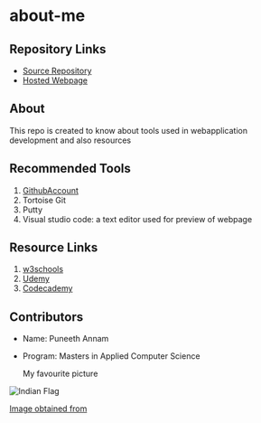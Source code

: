 # about-me

## Repository Links
- [Source Repository](https://github.com/Puneeth159/about-me)
- [Hosted Webpage](https://puneeth159.github.io/about-me/)


## About
This repo is created to know about tools used in webapplication development and also resources

## Recommended Tools
1. [GithubAccount](https://github.com/Puneeth159)
1. Tortoise Git
1. Putty
1. Visual studio code: a text editor used for preview of webpage

## Resource Links
1. [w3schools](https://www.w3schools.com/)
1. [Udemy](https://www.udemy.com/courses/development/web-development/?search-query=web+development)
1. [Codecademy](https://www.codecademy.com/catalog/subject/all)

## Contributors
- Name: Puneeth Annam
- Program: Masters in Applied Computer Science
 
     My favourite picture

![Indian Flag](https://imagevars.gulfnews.com/2019/08/09/190809-india-flag_16c77466fdf_large.jpg)

[Image obtained from](https://imagevars.gulfnews.com/2019/08/09/190809-india-flag_16c77466fdf_large.jpg)
  



